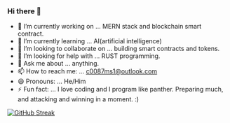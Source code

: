 ### Hi there 👋

- 🔭 I’m currently working on ... MERN stack and blockchain smart contract.
- 🌱 I’m currently learning ... AI(artificial intelligence)
- 👯 I’m looking to collaborate on ... building smart contracts and tokens.
- 🤔 I’m looking for help with ... RUST programming.
- 💬 Ask me about ... anything.
- 📫 How to reach me: ... c0087ms1@outlook.com
- 😄 Pronouns: ... He/Him
- ⚡ Fun fact: ... I love coding and I program like panther. Preparing much, and attacking and winning in a moment. :)

[![GitHub Streak](https://github-readme-streak-stats.herokuapp.com/?user=DenverCoder1)](https://git.io/streak-stats)
